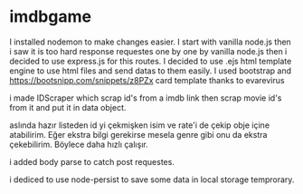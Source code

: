 # imdbgame
I installed nodemon to make changes easier. 
I start with vanilla node.js then i saw it is too hard response requestes one by one by vanilla node.js then i decided to use express.js for this routes.
I decided to use .ejs html template engine to use html files and send datas to them easily.
I used bootstrap and https://bootsnipp.com/snippets/z8PZx card template thanks to evarevirus

i made IDScraper which scrap id's from a imdb link then scrap movie id's from it and put it in data object.

aslında hazır listeden id yi çekmişken isim ve rate'i de çekip obje içine atabilirim. Eğer ekstra bilgi gerekirse mesela genre gibi onu da ekstra çekebilirim. Böylece daha hızlı çalışır.

i added body parse to catch post requestes.

i dediced to use node-persist to save some data in local storage temprorary.
